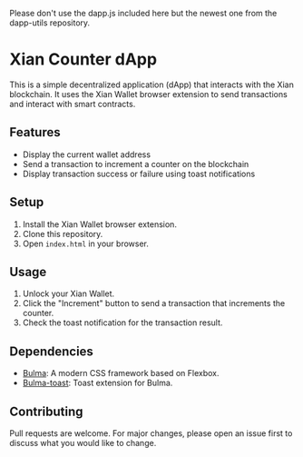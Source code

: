 Please don't use the dapp.js included here but the newest one from the dapp-utils repository.

# Xian Counter dApp

This is a simple decentralized application (dApp) that interacts with the Xian blockchain. It uses the Xian Wallet browser extension to send transactions and interact with smart contracts.

## Features

- Display the current wallet address
- Send a transaction to increment a counter on the blockchain
- Display transaction success or failure using toast notifications

## Setup

1. Install the Xian Wallet browser extension.
2. Clone this repository.
3. Open `index.html` in your browser.

## Usage

1. Unlock your Xian Wallet.
2. Click the "Increment" button to send a transaction that increments the counter.
3. Check the toast notification for the transaction result.

## Dependencies

- [Bulma](https://bulma.io/): A modern CSS framework based on Flexbox.
- [Bulma-toast](https://rfoel.com/bulma-toast/): Toast extension for Bulma.

## Contributing

Pull requests are welcome. For major changes, please open an issue first to discuss what you would like to change.
